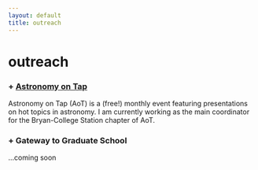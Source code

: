 ```yaml
---
layout: default
title: outreach
---
```


# outreach
### + [Astronomy on Tap](https://astronomyontap.org/locations/bcs-tx/)
Astronomy on Tap (AoT) is a (free!) monthly event featuring presentations on hot topics in astronomy. I am currently working as the main coordinator for the Bryan-College Station chapter of AoT.

### + Gateway to Graduate School
...coming soon
